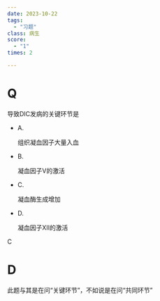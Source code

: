 ```yaml
---
date: 2023-10-22
tags:
  - "习题"
class: 病生
score:
  - "1"
times: 2

---
```



# Q
导致DIC发病的关键环节是
- A.
    
    组织凝血因子大量入血
    
- B.
    
    凝血因子Ⅴ的激活
    
- C.
    
    凝血酶生成增加
    
- D.
    
    凝血因子Ⅻ的激活



C





# D
此题与其是在问“关键环节”，不如说是在问“共同环节”